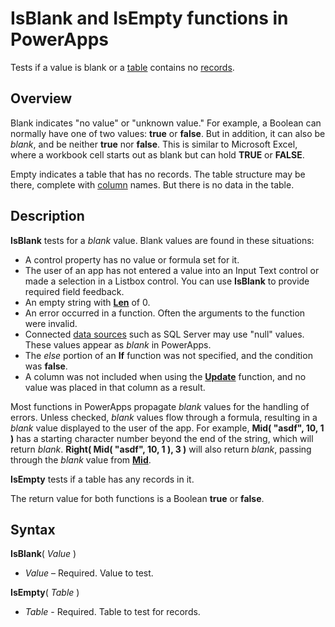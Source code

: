 <properties
	pageTitle="PowerApps: IsBlank and IsEmpty functions"
	description="Reference information for the IsBlank and IsEmpty functions in PowerApps, including syntax and examples"
	services=""
	suite="powerapps"
	documentationCenter="na"
	authors="gregli-msft"
	manager="dwrede"
	editor=""
	tags=""/>

<tags
   ms.service="powerapps"
   ms.devlang="na"
   ms.topic="article"
   ms.tgt_pltfrm="na"
   ms.workload="na"
   ms.date="11/01/2015"
   ms.author="gregli"/>

# IsBlank and IsEmpty functions in PowerApps #

Tests if a value is blank or a [table](working-with-tables.md) contains no [records](working-with-tables.md#records).

## Overview ##

Blank indicates "no value" or "unknown value."  For example, a Boolean can normally have one of two values: **true** or **false**.  But in addition, it can also be *blank*, and be neither **true** nor **false**.  This is similar to Microsoft Excel, where a workbook cell starts out as blank but can hold **TRUE** or **FALSE**.

Empty indicates a table that has no records.  The table structure may be there, complete with [column](working-with-tables.md#columns) names.  But there is no data in the table.

## Description ##

**IsBlank** tests for a *blank* value.  Blank values are found in these situations:

- A control property has no value or formula set for it.
- The user of an app has not entered a value into an Input Text control or made a selection in a Listbox control.  You can use **IsBlank** to provide required field feedback. 
- An empty string with **[Len](function-len.md)** of 0.
- An error occurred in a function.  Often the arguments to the function were invalid.
- Connected [data sources](working-with-data-sources.md) such as SQL Server may use "null" values.  These values appear as *blank* in PowerApps.
- The *else* portion of an **If** function was not specified, and the condition was **false**.
- A column was not included when using the **[Update](function-update-updateif.md)** function, and no value was placed in that column as a result.

Most functions in PowerApps propagate *blank* values for the handling of errors.  Unless checked, *blank* values flow through a formula, resulting in a *blank* value displayed to the user of the app.  For example, **Mid( "asdf", 10, 1 )** has a starting character number beyond the end of the string, which will return *blank*.  **Right( Mid( "asdf", 10, 1 ), 3 )** will also return *blank*, passing through the *blank* value from **[Mid](function-left-mid-right.md)**. 

<!-- TODO: example of a function that propagates blank -->

**IsEmpty** tests if a table has any records in it.

The return value for both functions is a Boolean **true** or **false**.

## Syntax ##

**IsBlank**( *Value* )

- *Value* – Required. Value to test.

**IsEmpty**( *Table* )

- *Table* - Required. Table to test for records.

<!-- TODO: Examples -->

